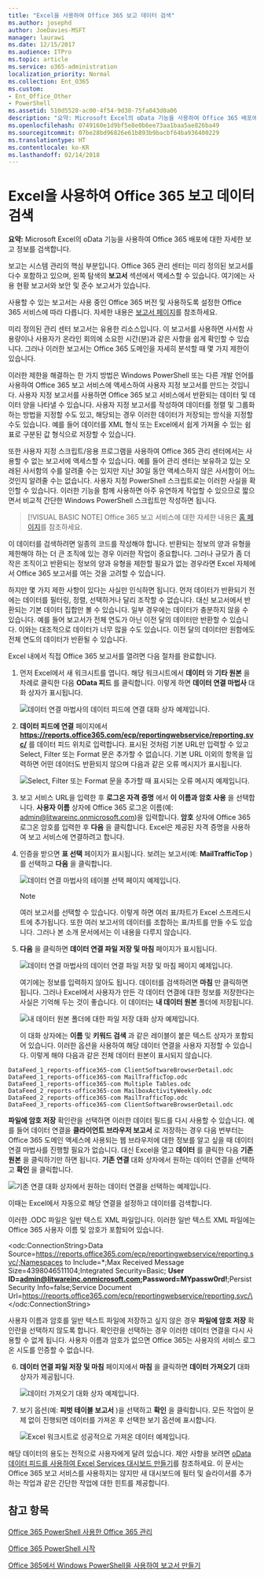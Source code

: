 ```yaml
---
title: "Excel을 사용하여 Office 365 보고 데이터 검색"
ms.author: josephd
author: JoeDavies-MSFT
manager: laurawi
ms.date: 12/15/2017
ms.audience: ITPro
ms.topic: article
ms.service: o365-administration
localization_priority: Normal
ms.collection: Ent_O365
ms.custom:
- Ent_Office_Other
- PowerShell
ms.assetid: 510d5528-ac00-4f54-9d38-75fa043d0a06
description: "요약: Microsoft Excel의 oData 기능을 사용하여 Office 365 배포에 대한 자세한 보고 정보를 검색합니다."
ms.openlocfilehash: 0749160e1d9bf5e8e0b6ee73aa1baa5ae826ba49
ms.sourcegitcommit: 07be28bd96826e61b893b9bacbf64ba936400229
ms.translationtype: HT
ms.contentlocale: ko-KR
ms.lasthandoff: 02/14/2018
---
```

# <a name="using-excel-to-retrieve-office-365-reporting-data"></a>Excel을 사용하여 Office 365 보고 데이터 검색

 **요약:** Microsoft Excel의 oData 기능을 사용하여 Office 365 배포에 대한 자세한 보고 정보를 검색합니다.
  
보고는 시스템 관리의 핵심 부분입니다. Office 365 관리 센터는 미리 정의된 보고서를 다수 포함하고 있으며, 왼쪽 탐색의 **보고서** 섹션에서 액세스할 수 있습니다. 여기에는 사용 현황 보고서와 보안 및 준수 보고서가 있습니다.
  
사용할 수 있는 보고서는 사용 중인 Office 365 버전 및 사용하도록 설정한 Office 365 서비스에 따라 다릅니다. 자세한 내용은 [보고서 페이지](https://technet.microsoft.com/ko-KR/library/office-365-reports.aspx)를 참조하세요.
  
미리 정의된 관리 센터 보고서는 유용한 리소스입니다. 이 보고서를 사용하면 사서함 사용량이나 사용자가 온라인 회의에 소요한 시간(분)과 같은 사항을 쉽게 확인할 수 있습니다. 그러나 이러한 보고서는 Office 365 도메인을 자세히 분석할 때 몇 가지 제한이 있습니다.
  
이러한 제한을 해결하는 한 가지 방법은 Windows PowerShell 또는 다른 개발 언어를 사용하여 Office 365 보고 서비스에 액세스하여 사용자 지정 보고서를 만드는 것입니다. 사용자 지정 보고서를 사용하면 Office 365 보고 서비스에서 반환되는 데이터 및 데이터 양을 나타낼 수 있습니다. 사용자 지정 보고서를 작성하여 데이터를 정렬 및 그룹화하는 방법을 지정할 수도 있고, 해당되는 경우 이러한 데이터가 저장되는 방식을 지정할 수도 있습니다. 예를 들어 데이터를 XML 형식 또는 Excel에서 쉽게 가져올 수 있는 쉼표로 구분된 값 형식으로 저장할 수 있습니다. 
  
또한 사용자 지정 스크립트/응용 프로그램을 사용하여 Office 365 관리 센터에서는 사용할 수 없는 보고서에 액세스할 수 있습니다. 예를 들어 관리 센터는 보유하고 있는 오래된 사서함의 수를 알려줄 수는 있지만 지난 30일 동안 액세스하지 않은 사서함이 어느 것인지 알려줄 수는 없습니다. 사용자 지정 PowerShell 스크립트로는 이러한 사실을 확인할 수 있습니다. 이러한 기능을 함께 사용하면 아주 유연하게 작업할 수 있으므로 짧으면서 비교적 간단한 Windows PowerShell 스크립트만 작성하면 됩니다.
  
> [!VISUAL BASIC NOTE] Office 365 보고 서비스에 대한 자세한 내용은 [홈 페이지](https://msdn.microsoft.com/ko-KR/library/office/jj984325%28v=office.15%29.aspx)를 참조하세요.
  
이 데이터를 검색하려면 일종의 코드를 작성해야 합니다. 반환되는 정보의 양과 유형을 제한해야 하는 더 큰 조직에 있는 경우 이러한 작업이 중요합니다. 그러나 규모가 좀 더 작은 조직이고 반환되는 정보의 양과 유형을 제한할 필요가 없는 경우라면 Excel 자체에서 Office 365 보고서를 여는 것을 고려할 수 있습니다.
  
하지만 몇 가지 제한 사항이 있다는 사실만 인식하면 됩니다. 먼저 데이터가 반환되기 전에는 데이터를 필터링, 정렬, 선택하거나 달리 조작할 수 없습니다. 대신 보고서에서 반환되는 기본 데이터 집합만 볼 수 있습니다. 일부 경우에는 데이터가 충분하지 않을 수 있습니다. 예를 들어 보고서가 전체 연도가 아닌 이전 달의 데이터만 반환할 수 있습니다. 이와는 대조적으로 데이터가 너무 많을 수도 있습니다. 이전 달의 데이터만 원함에도 전체 연도의 데이터가 반환될 수 있습니다.
  
Excel 내에서 직접 Office 365 보고서를 열려면 다음 절차를 완료합니다.
  
1. 먼저 Excel에서 새 워크시트를 엽니다. 해당 워크시트에서 **데이터** 와 **기타 원본** 을 차례로 클릭한 다음 **OData 피드** 를 클릭합니다. 이렇게 하면 **데이터 연결 마법사** 대화 상자가 표시됩니다.
    
     ![데이터 연결 마법사의 데이터 피드에 연결 대화 상자 예제입니다.](images/o365_reporting_connect_data_feed.png)
  
2. **데이터 피드에 연결** 페이지에서 **https://reports.office365.com/ecp/reportingwebservice/reporting.svc/** 를 데이터 피드 위치로 입력합니다. 표시된 것처럼 기본 URL만 입력할 수 있고 Select, Filter 또는 Format 문은 추가할 수 없습니다. 기본 URL 이외의 항목을 입력하면 어떤 데이터도 반환되지 않으며 다음과 같은 오류 메시지가 표시됩니다.
    
     ![Select, Filter 또는 Format 문을 추가할 때 표시되는 오류 메시지 예제입니다.](images/o365_reporting_incorrect_data_feed.png)
  
3. 보고 서비스 URL을 입력한 후 **로그온 자격 증명** 에서 **이 이름과 암호 사용** 을 선택합니다. **사용자 이름** 상자에 Office 365 로그온 이름(예: admin@litwareinc.onmicrosoft.com)을 입력합니다. **암호** 상자에 Office 365 로그온 암호를 입력한 후 **다음** 을 클릭합니다. Excel은 제공된 자격 증명을 사용하여 보고 서비스에 연결하려고 합니다.
    
4. 인증을 받으면 **표 선택** 페이지가 표시됩니다. 보려는 보고서(예: **MailTrafficTop** )를 선택하고 **다음** 을 클릭합니다.
    
     ![데이터 연결 마법사의 테이블 선택 페이지 예제입니다.](images/o365_reporting_select_tables.png)
  
    > [!NOTE]
    > 여러 보고서를 선택할 수 있습니다. 이렇게 하면 여러 표/차트가 Excel 스프레드시트에 추가됩니다. 또한 여러 보고서의 데이터를 조합하는 표/차트를 만들 수도 있습니다. 그러나 본 소개 문서에서는 이 내용을 다루지 않습니다. 
  
5. **다음** 을 클릭하면 **데이터 연결 파일 저장 및 마침** 페이지가 표시됩니다.
    
     ![데이터 연결 마법사의 데이터 연결 파일 저장 및 마침 페이지 예제입니다.](images/o365_reporting_odata_finish.png)
  
    여기에는 정보를 입력하지 않아도 됩니다. 데이터를 검색하려면 **마침** 만 클릭하면 됩니다. 그러나 Excel에서 사용자가 만든 각 데이터 연결에 대한 정보를 저장한다는 사실은 기억해 두는 것이 좋습니다. 이 데이터는 **내 데이터 원본** 폴더에 저장됩니다.
    
     ![내 데이터 원본 폴더에 대한 파일 저장 대화 상자 예제입니다.](images/o365_reporting_save_data_source.png)
  
    이 대화 상자에는 **이름** 및 **키워드 검색** 과 같은 레이블이 붙은 텍스트 상자가 포함되어 있습니다. 이러한 옵션을 사용하여 해당 데이터 연결을 사용자 지정할 수 있습니다. 이렇게 해야 다음과 같은 전체 데이터 원본이 표시되지 않습니다.
    
  ```
  DataFeed_1_reports-office365-com ClientSoftwareBrowserDetail.odc
DataFeed_1_reports-office365-com MailTrafficTop.odc
DataFeed_1_reports-office365-com Multiple Tables.odc
DataFeed_2_reports-office365-com MailboxActivityWeekly.odc
DataFeed_2_reports-office365-com MailTrafficTop.odc
DataFeed_3_reports-office365-com ClientSoftwareBrowserDetail.odc
  ```

**파일에 암호 저장** 확인란을 선택하면 이러한 데이터 필드를 다시 사용할 수 있습니다. 예를 들어 데이터 연결을 **클라이언트 브라우저 보고서** 로 저장하는 경우 다음 번부터는 Office 365 도메인 액세스에 사용되는 웹 브라우저에 대한 정보를 알고 싶을 때 데이터 연결 마법사를 진행할 필요가 없습니다. 대신 Excel을 열고 **데이터** 를 클릭한 다음 **기존 원본** 을 클릭하기만 하면 됩니다. **기존 연결** 대화 상자에서 원하는 데이터 연결을 선택하고 **확인** 을 클릭합니다.
    
![기존 연결 대화 상자에서 원하는 데이터 연결을 선택하는 예제입니다.](images/o365_reporting_select_connection.png)
  
이때는 Excel에서 자동으로 해당 연결을 설정하고 데이터를 검색합니다.
    
이러한 .ODC 파일은 일반 텍스트 XML 파일입니다. 이러한 일반 텍스트 XML 파일에는 Office 365 사용자 이름 및 암호가 포함되어 있습니다.
    
\<odc:ConnectionString>Data Source=https://reports.office365.com/ecp/reportingwebservice/reporting.svc/;Namespaces to Include=*;Max Received Message Size=4398046511104;Integrated Security=Basic; **User ID=admin@litwareinc.onmicrosoft.com;Password=MYpassw0rd!**;Persist Security Info=false;Service Document Url=https://reports.office365.com/ecp/reportingwebservice/reporting.svc/\</odc:ConnectionString>
    
사용자 이름과 암호를 일반 텍스트 파일에 저장하고 싶지 않은 경우 **파일에 암호 저장** 확인란을 선택하지 않도록 합니다. 확인란을 선택하는 경우 이러한 데이터 연결을 다시 사용할 수 없게 됩니다. 사용자 이름과 암호가 없으면 Office 365는 사용자의 서비스 로그온 시도를 인증할 수 없습니다.
    
6. **데이터 연결 파일 저장 및 마침** 페이지에서 **마침** 을 클릭하면 **데이터 가져오기** 대화 상자가 제공됩니다.
    
     ![데이터 가져오기 대화 상자 예제입니다.](images/o365_reporting_import_data.png)
  
7. 보기 옵션(예: **피벗 테이블 보고서** )을 선택하고 **확인** 을 클릭합니다. 모든 작업이 문제 없이 진행되면 데이터를 가져온 후 선택한 보기 옵션에 표시합니다.
    
     ![Excel 워크시트로 성공적으로 가져온 데이터 예제입니다.](images/o365_reporting_sample_spreadsheet.png)
  
해당 데이터의 용도는 전적으로 사용자에게 달려 있습니다. 제안 사항을 보려면 [oData 데이터 피드를 사용하여 Excel Services 대시보드 만들기](https://technet.microsoft.com/ko-KR/library/jj873965%28v=office.15%29.aspx)를 참조하세요. 이 문서는 Office 365 보고 서비스를 사용하지는 않지만 새 대시보드에 필터 및 슬라이서를 추가하는 작업과 같은 간단한 작업에 대한 힌트를 제공합니다.
  
## <a name="see-also"></a>참고 항목

#### 

[Office 365 PowerShell 사용한 Office 365 관리](manage-office-365-with-office-365-powershell.md)
  
[Office 365 PowerShell 시작](getting-started-with-office-365-powershell.md)
  
[Office 365에서 Windows PowerShell을 사용하여 보고서 만들기](use-windows-powershell-to-create-reports-in-office-365.md)

